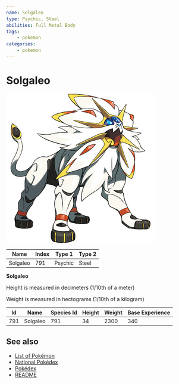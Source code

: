 ```yaml
---
name: Solgaleo
type: Psychic, Steel
abilities: Full Metal Body
tags:
    - pokemon
categories:
    - pokemon
---
```


# Solgaleo


![Solgaleo](images/791.png)

| **Name** | **Index** | **Type 1** | **Type 2** |
|----|----|----|----|
| Solgaleo | 791 | Psychic | Steel  |

**Solgaleo** 


Height is measured in decimeters (1/10th of a meter)

Weight is measured in hectograms (1/10th of a kilogram)

| **Id** | **Name** | **Species Id** | **Height** | **Weight** | **Base Experience** |
|--------|----------|----------------|------------|------------|---------------------|
| 791 | Solgaleo | 791 | 34 | 2300 | 340 |


## See also

- [List of Pokémon](../pokemon.md)
- [National Pokédex](../national_pokedex.md)
- [Pokédex](../pokedex.md)
- [README](../README.md)
